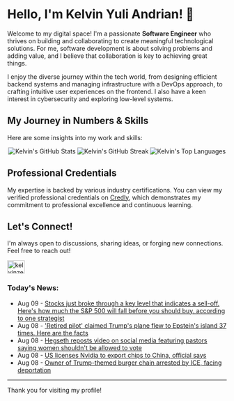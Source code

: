 # Hello, I'm Kelvin Yuli Andrian! 👋

Welcome to my digital space! I'm a passionate **Software Engineer** who thrives on building and collaborating to create meaningful technological solutions. For me, software development is about solving problems and adding value, and I believe that collaboration is key to achieving great things.

I enjoy the diverse journey within the tech world, from designing efficient backend systems and managing infrastructure with a DevOps approach, to crafting intuitive user experiences on the frontend. I also have a keen interest in cybersecurity and exploring low-level systems.

## My Journey in Numbers & Skills

Here are some insights into my work and skills:

<p align="center">
  <img src="https://github-readme-stats.vercel.app/api?username=kelvinzer0&show_icons=true&theme=radical" alt="Kelvin's GitHub Stats" />
  <img src="https://github-readme-streak-stats.herokuapp.com/?user=kelvinzer0&theme=radical" alt="Kelvin's GitHub Streak" />
  <img src="https://github-readme-stats.vercel.app/api/top-langs/?username=kelvinzer0&layout=compact&theme=radical" alt="Kelvin's Top Languages" />
</p>

## Professional Credentials

My expertise is backed by various industry certifications. You can view my verified professional credentials on [Credly](https://www.credly.com/users/kelvin-yuli-andrian/badges), which demonstrates my commitment to professional excellence and continuous learning.

## Let's Connect!

I'm always open to discussions, sharing ideas, or forging new connections. Feel free to reach out!

<p align="left">
    <a href="https://linkedin.com/in/kelvinzero" target="blank"><img align="center" src="https://cdn.jsdelivr.net/npm/simple-icons@3.0.1/icons/linkedin.svg" alt="kelvinzero" height="30" width="40" /></a>
</p>

### Today's News:

<!-- feed start -->
- Aug 09 - [Stocks just broke through a key level that indicates a sell-off. Here's how much the S&P 500 will fall before you should buy, according to one strategist](https://finance.yahoo.com/news/stocks-just-broke-key-level-003805532.html)
- Aug 08 - ['Retired pilot' claimed Trump's plane flew to Epstein's island 37 times. Here are the facts](https://www.yahoo.com/news/articles/retired-pilot-claimed-trumps-plane-225800341.html)
- Aug 08 - [Hegseth reposts video on social media featuring pastors saying women shouldn't be allowed to vote](https://www.yahoo.com/news/articles/hegseth-reposts-video-social-media-221638095.html)
- Aug 08 - [US licenses Nvidia to export chips to China, official says](https://finance.yahoo.com/news/us-licenses-nvidia-export-chips-221538864.html)
- Aug 08 - [Owner of Trump-themed burger chain arrested by ICE, facing deportation](https://www.yahoo.com/news/articles/owner-trump-themed-burger-chain-213757469.html)
<!-- feed end -->

---

Thank you for visiting my profile!